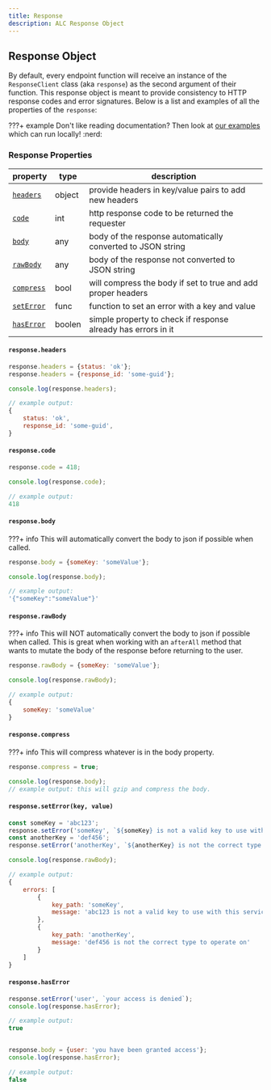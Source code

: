 ```yaml
---
title: Response
description: ALC Response Object
---
```


## Response Object

By default, every endpoint function will receive an instance of the `ResponseClient` class (aka `response`) as the second argument of their function. This response object is meant to provide consistency to HTTP response codes and error signatures. Below is a list and examples of all the properties of the `response`:

???+ example
    Don't like reading documentation? Then look at [our examples](https://github.com/syngenta-digital/docs-markdown-alc/tree/main/examples/node/apigateway) which can run locally! :nerd:

### Response Properties

| property                                                                  | type  | description                                                   |
|---------------------------------------------------------------------------|-------|---------------------------------------------------------------|
| [`headers`]({{web.url}}/node/apigateway/response/#responseheaders)        | object| provide headers in key/value pairs to add new headers         |
| [`code`]({{web.url}}/node/apigateway/response/#responsecode)              | int   | http response code to be returned the requester               |
| [`body`]({{web.url}}/node/apigateway/response/#responsebody)              | any   | body of the response automatically converted to JSON string   |
| [`rawBody`]({{web.url}}/node/apigateway/response/#responserawbody)        | any   | body of the response not converted to JSON string             |
| [`compress`]({{web.url}}/node/apigateway/response/#responsecompress)      | bool  | will compress the body if set to true and add proper headers  |
| [`setError`]({{web.url}}/node/apigateway/response/#responseseterror)      | func  | function to set an error with a key and value                 |
| [`hasError`]({{web.url}}/node/apigateway/response/#responsehaserror)      | boolen| simple property to check if response already has errors in it |


#### `response.headers`

```js
response.headers = {status: 'ok'};
response.headers = {response_id: 'some-guid'};

console.log(response.headers);

// example output:
{
    status: 'ok',
    response_id: 'some-guid',
}
```

#### `response.code`

```js
response.code = 418;

console.log(response.code);

// example output:
418
```

#### `response.body`

???+ info
    This will automatically convert the body to json if possible when called.

```js
response.body = {someKey: 'someValue'};

console.log(response.body);

// example output:
'{"someKey":"someValue"}'
```

#### `response.rawBody`

???+ info
    This will NOT automatically convert the body to json if possible when called. This is great when working with an `afterAll` method that wants to mutate the body of the response before returning to the user.

```js
response.rawBody = {someKey: 'someValue'};

console.log(response.rawBody);

// example output:
{
    someKey: 'someValue'
}
```

#### `response.compress`

???+ info
    This will compress whatever is in the body property.

```js
response.compress = true;

console.log(response.body);
// example output: this will gzip and compress the body.
```

#### `response.setError(key, value)`

```js
const someKey = 'abc123';
response.setError('someKey', `${someKey} is not a valid key to use with this service; try again with a different key`);
const anotherKey = 'def456';
response.setError('anotherKey', `${anotherKey} is not the correct type to operate on`);

console.log(response.rawBody);

// example output:
{
    errors: [
        {
            key_path: 'someKey',
            message: 'abc123 is not a valid key to use with this service; try again with a different key'
        },
        {
            key_path: 'anotherKey',
            message: 'def456 is not the correct type to operate on'
        }
    ]
}
```

#### `response.hasError`

```js
response.setError('user', `your access is denied`);
console.log(response.hasError);

// example output:
true


response.body = {user: 'you have been granted access'};
console.log(response.hasError);

// example output:
false
```
